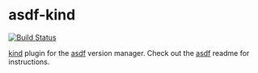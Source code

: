 # asdf-kind
[![Build Status](https://travis-ci.org/reegnz/asdf-kind.svg?branch=master)](https://travis-ci.org/reegnz/asdf-kind)

[kind](https://github.com/kubernetes-sigs/kind) plugin for the 
[asdf](https://github.com/asdf-vm/asdf) version manager.
Check out the [asdf](https://github.com/asdf-vm/asdf) readme for instructions.

